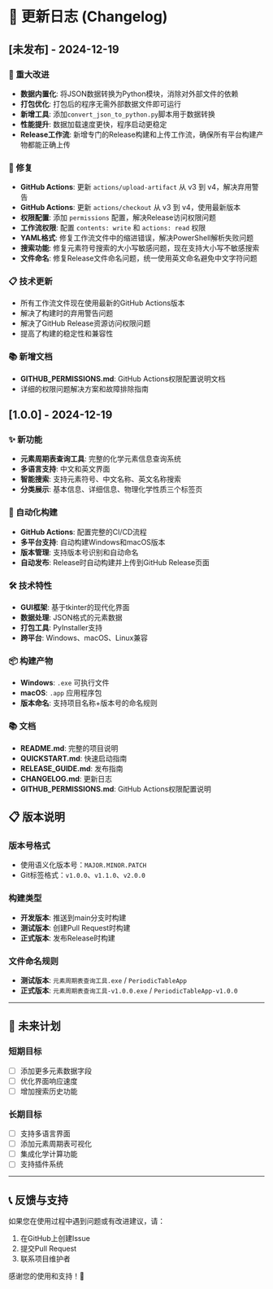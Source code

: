 # 📝 更新日志 (Changelog)

## [未发布] - 2024-12-19

### 🚀 重大改进
- **数据内置化**: 将JSON数据转换为Python模块，消除对外部文件的依赖
- **打包优化**: 打包后的程序无需外部数据文件即可运行
- **新增工具**: 添加`convert_json_to_python.py`脚本用于数据转换
- **性能提升**: 数据加载速度更快，程序启动更稳定
- **Release工作流**: 新增专门的Release构建和上传工作流，确保所有平台构建产物都能正确上传

### 🔧 修复
- **GitHub Actions**: 更新 `actions/upload-artifact` 从 v3 到 v4，解决弃用警告
- **GitHub Actions**: 更新 `actions/checkout` 从 v3 到 v4，使用最新版本
- **权限配置**: 添加 `permissions` 配置，解决Release访问权限问题
- **工作流权限**: 配置 `contents: write` 和 `actions: read` 权限
- **YAML格式**: 修复工作流文件中的缩进错误，解决PowerShell解析失败问题
- **搜索功能**: 修复元素符号搜索的大小写敏感问题，现在支持大小写不敏感搜索
- **文件命名**: 修复Release文件命名问题，统一使用英文命名避免中文字符问题

### 📋 技术更新
- 所有工作流文件现在使用最新的GitHub Actions版本
- 解决了构建时的弃用警告问题
- 解决了GitHub Release资源访问权限问题
- 提高了构建的稳定性和兼容性

### 📚 新增文档
- **GITHUB_PERMISSIONS.md**: GitHub Actions权限配置说明文档
- 详细的权限问题解决方案和故障排除指南

## [1.0.0] - 2024-12-19

### ✨ 新功能
- **元素周期表查询工具**: 完整的化学元素信息查询系统
- **多语言支持**: 中文和英文界面
- **智能搜索**: 支持元素符号、中文名称、英文名称搜索
- **分类展示**: 基本信息、详细信息、物理化学性质三个标签页

### 🚀 自动化构建
- **GitHub Actions**: 配置完整的CI/CD流程
- **多平台支持**: 自动构建Windows和macOS版本
- **版本管理**: 支持版本号识别和自动命名
- **自动发布**: Release时自动构建并上传到GitHub Release页面

### 🛠️ 技术特性
- **GUI框架**: 基于tkinter的现代化界面
- **数据处理**: JSON格式的元素数据
- **打包工具**: PyInstaller支持
- **跨平台**: Windows、macOS、Linux兼容

### 📦 构建产物
- **Windows**: `.exe` 可执行文件
- **macOS**: `.app` 应用程序包
- **版本命名**: 支持项目名称+版本号的命名规则

### 📚 文档
- **README.md**: 完整的项目说明
- **QUICKSTART.md**: 快速启动指南
- **RELEASE_GUIDE.md**: 发布指南
- **CHANGELOG.md**: 更新日志
- **GITHUB_PERMISSIONS.md**: GitHub Actions权限配置说明

## 📋 版本说明

### 版本号格式
- 使用语义化版本号：`MAJOR.MINOR.PATCH`
- Git标签格式：`v1.0.0`、`v1.1.0`、`v2.0.0`

### 构建类型
- **开发版本**: 推送到main分支时构建
- **测试版本**: 创建Pull Request时构建
- **正式版本**: 发布Release时构建

### 文件命名规则
- **测试版本**: `元素周期表查询工具.exe` / `PeriodicTableApp`
- **正式版本**: `元素周期表查询工具-v1.0.0.exe` / `PeriodicTableApp-v1.0.0`

---

## 🔮 未来计划

### 短期目标
- [ ] 添加更多元素数据字段
- [ ] 优化界面响应速度
- [ ] 增加搜索历史功能

### 长期目标
- [ ] 支持多语言界面
- [ ] 添加元素周期表可视化
- [ ] 集成化学计算功能
- [ ] 支持插件系统

---

## 📞 反馈与支持

如果您在使用过程中遇到问题或有改进建议，请：

1. 在GitHub上创建Issue
2. 提交Pull Request
3. 联系项目维护者

感谢您的使用和支持！🎉
